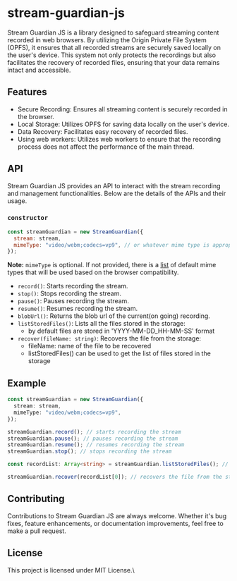 # stream-guardian-js

Stream Guardian JS is a library designed to safeguard streaming content recorded in web browsers. By utilizing the Origin Private File System (OPFS), it ensures that all recorded streams are securely saved locally on the user's device. This system not only protects the recordings but also facilitates the recovery of recorded files, ensuring that your data remains intact and accessible.

## Features

- Secure Recording: Ensures all streaming content is securely recorded in the browser.
- Local Storage: Utilizes OPFS for saving data locally on the user's device.
- Data Recovery: Facilitates easy recovery of recorded files.
- Using web workers: Utilizes web workers to ensure that the recording process does not affect the performance of the main thread.

## API

Stream Guardian JS provides an API to interact with the stream recording and management functionalities. Below are the details of the APIs and their usage.

### `constructor`

```javascript
const streamGuardian = new StreamGuardian({
  stream: stream,
  mimeType: "video/webm;codecs=vp9", // or whatever mime type is appropriate
});
```

**Note:** `mimeType` is optional. If not provided, there is a [list](https://github.com/kasra-r77/stream-guardian-js/blob/3a9647501d4d7470163be79a42f7a4a4edea8bf0/src/util/mimeType.ts#L1) of default mime types that will be used based on the browser compatibility.

- `record()`: Starts recording the stream.
- `stop()`: Stops recording the stream.
- `pause()`: Pauses recording the stream.
- `resume()`: Resumes recording the stream.
- `blobUrl()`: Returns the blob url of the current(on going) recording.
- `listStoredFiles()`: Lists all the files stored in the storage:
  - by default files are stored in 'YYYY-MM-DD_HH-MM-SS' format
- `recover(fileName: string)`: Recovers the file from the storage:
  - fileName: name of the file to be recovered
  - listStoredFiles() can be used to get the list of files stored in the storage

## Example

```typescript
const streamGuardian = new StreamGuardian({
  stream: stream,
  mimeType: "video/webm;codecs=vp9",
});

streamGuardian.record(); // starts recording the stream
streamGuardian.pause(); // pauses recording the stream
streamGuardian.resume(); // resumes recording the stream
streamGuardian.stop(); // stops recording the stream

const recordList: Array<string> = streamGuardian.listStoredFiles(); // lists all the files stored in the storage

streamGuardian.recover(recordList[0]); // recovers the file from the storage
```

## Contributing

Contributions to Stream Guardian JS are always welcome. Whether it's bug fixes, feature enhancements, or documentation improvements, feel free to make a pull request.

## License

This project is licensed under MIT License.\
